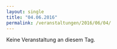 ```yaml
---
layout: single
title: "04.06.2016"
permalink: /veranstaltungen/2016/06/04/
---
```


Keine Veranstaltung an diesem Tag.
